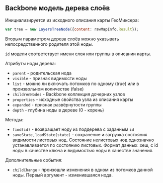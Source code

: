 ﻿## Backbone модель дерева слоёв

Инициализируется из исходного описания карты ГеоМиксера:
```javascript
var tree = new LayersTreeNode({content: rawMapInfo.Result});
```

Вторым параметром дерева слоёв можно указывать непосредственного родителя этой ноды.

`id` модели соответствует имени слоя или группы в описании карты.

Атрибуты ноды дерева:
  * `parent` - родительская нода
  * `visible` - признак видимости ноды
  * `list` - можно ли включать потомков по одному (true) или в произвольном количестве (false)
  * `childrenNodes` - Backbone коллекция дочерних узлов
  * `properties` - исходные свойства узла из описания карты
  * `expanded` - признак развёрнутости группы
  * `depth` - глубина ноды в дереве (0 - корень)
  
Методы:
  * `find(id)` - возвращает ноду из поддерева с заданным `id`
  * `saveState`, `loadState(state)` - сохранение и загрузка состояния видимости листовых нод. Состояние нелистовых нод однозначно устанавливается по состоянию листовых.
  Формат данных: хеш, с id ноды в качестве ключа и видимостью ноды в качестве значения.
  
Дополнительные события:
  * `childChange` - произошли изменения в одном из потомков данной ноды. Первый аргумент - изменившаяся нода.